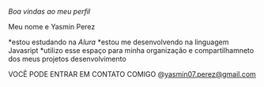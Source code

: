 *Boa vindas ao meu perfil* 

Meu nome e Yasmin Perez 

*estou estudando na *Alura*
*estou me desenvolvendo na linguagem Javasript
*utilizo esse espaço para minha organização e compartilhamneto dos meus projetos desenvolvimento 


VOCÊ PODE ENTRAR EM CONTATO COMIGO 
@yasmin07.perez@gmail.com


